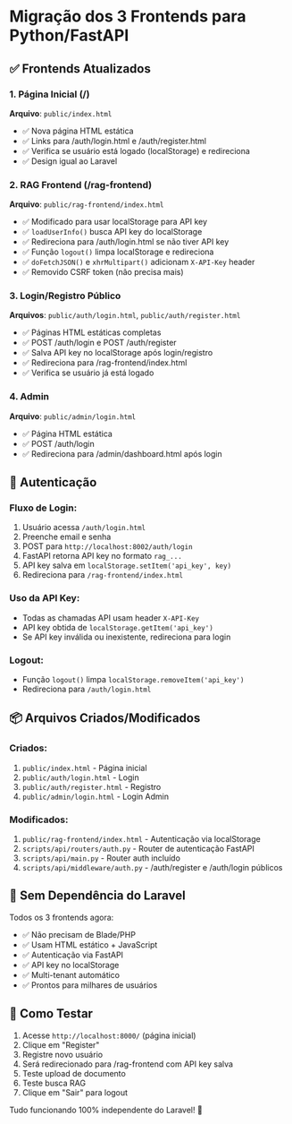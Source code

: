 # Migração dos 3 Frontends para Python/FastAPI

## ✅ Frontends Atualizados

### 1. Página Inicial (/)
**Arquivo**: `public/index.html`
- ✅ Nova página HTML estática
- ✅ Links para /auth/login.html e /auth/register.html
- ✅ Verifica se usuário está logado (localStorage) e redireciona
- ✅ Design igual ao Laravel

### 2. RAG Frontend (/rag-frontend)
**Arquivo**: `public/rag-frontend/index.html`
- ✅ Modificado para usar localStorage para API key
- ✅ `loadUserInfo()` busca API key do localStorage
- ✅ Redireciona para /auth/login.html se não tiver API key
- ✅ Função `logout()` limpa localStorage e redireciona
- ✅ `doFetchJSON()` e `xhrMultipart()` adicionam `X-API-Key` header
- ✅ Removido CSRF token (não precisa mais)

### 3. Login/Registro Público
**Arquivos**: `public/auth/login.html`, `public/auth/register.html`
- ✅ Páginas HTML estáticas completas
- ✅ POST /auth/login e POST /auth/register
- ✅ Salva API key no localStorage após login/registro
- ✅ Redireciona para /rag-frontend/index.html
- ✅ Verifica se usuário já está logado

### 4. Admin
**Arquivo**: `public/admin/login.html`
- ✅ Página HTML estática
- ✅ POST /auth/login
- ✅ Redireciona para /admin/dashboard.html após login

## 🔑 Autenticação

### Fluxo de Login:
1. Usuário acessa `/auth/login.html`
2. Preenche email e senha
3. POST para `http://localhost:8002/auth/login`
4. FastAPI retorna API key no formato `rag_...`
5. API key salva em `localStorage.setItem('api_key', key)`
6. Redireciona para `/rag-frontend/index.html`

### Uso da API Key:
- Todas as chamadas API usam header `X-API-Key`
- API key obtida de `localStorage.getItem('api_key')`
- Se API key inválida ou inexistente, redireciona para login

### Logout:
- Função `logout()` limpa `localStorage.removeItem('api_key')`
- Redireciona para `/auth/login.html`

## 📦 Arquivos Criados/Modificados

### Criados:
1. `public/index.html` - Página inicial
2. `public/auth/login.html` - Login
3. `public/auth/register.html` - Registro
4. `public/admin/login.html` - Login Admin

### Modificados:
1. `public/rag-frontend/index.html` - Autenticação via localStorage
2. `scripts/api/routers/auth.py` - Router de autenticação FastAPI
3. `scripts/api/main.py` - Router auth incluído
4. `scripts/api/middleware/auth.py` - /auth/register e /auth/login públicos

## 🎯 Sem Dependência do Laravel

Todos os 3 frontends agora:
- ✅ Não precisam de Blade/PHP
- ✅ Usam HTML estático + JavaScript
- ✅ Autenticação via FastAPI
- ✅ API key no localStorage
- ✅ Multi-tenant automático
- ✅ Prontos para milhares de usuários

## 🧪 Como Testar

1. Acesse `http://localhost:8000/` (página inicial)
2. Clique em "Register"
3. Registre novo usuário
4. Será redirecionado para /rag-frontend com API key salva
5. Teste upload de documento
6. Teste busca RAG
7. Clique em "Sair" para logout

Tudo funcionando 100% independente do Laravel! 🎉
